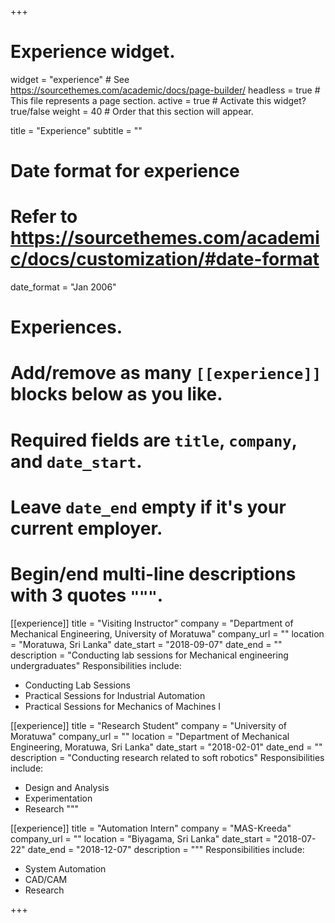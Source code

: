 +++
# Experience widget.
widget = "experience"  # See https://sourcethemes.com/academic/docs/page-builder/
headless = true  # This file represents a page section.
active = true  # Activate this widget? true/false
weight = 40  # Order that this section will appear.

title = "Experience"
subtitle = ""

# Date format for experience
#   Refer to https://sourcethemes.com/academic/docs/customization/#date-format
date_format = "Jan 2006"

# Experiences.
#   Add/remove as many `[[experience]]` blocks below as you like.
#   Required fields are `title`, `company`, and `date_start`.
#   Leave `date_end` empty if it's your current employer.
#   Begin/end multi-line descriptions with 3 quotes `"""`.
[[experience]]
  title = "Visiting Instructor"
  company = "Department of Mechanical Engineering, University of Moratuwa"
  company_url = ""
  location = "Moratuwa, Sri Lanka"
  date_start = "2018-09-07"
  date_end = ""
  description = "Conducting lab sessions for Mechanical engineering undergraduates"
  Responsibilities include:
  
  * Conducting Lab Sessions
  * Practical Sessions for Industrial Automation
  * Practical Sessions for Mechanics of Machines I

[[experience]]
  title = "Research Student"
  company = "University of Moratuwa"
  company_url = ""
  location = "Department of Mechanical Engineering, Moratuwa, Sri Lanka"
  date_start = "2018-02-01"
  date_end = ""
  description = "Conducting research related to soft robotics"
  Responsibilities include:
 
  * Design and Analysis
  * Experimentation
  * Research
  """

[[experience]]
  title = "Automation Intern"
  company = "MAS-Kreeda"
  company_url = ""
  location = "Biyagama, Sri Lanka"
  date_start = "2018-07-22"
  date_end = "2018-12-07"
  description = """
  Responsibilities include:
  
  * System Automation
  * CAD/CAM
  * Research

+++
